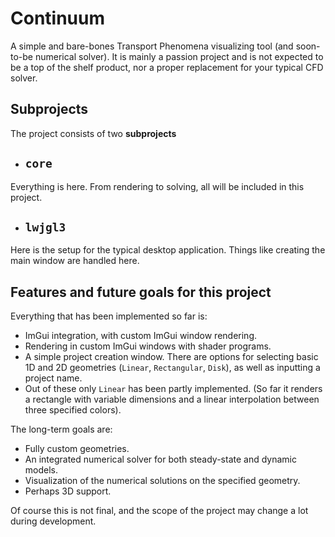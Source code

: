 # Continuum
A simple and bare-bones Transport Phenomena visualizing tool (and soon-to-be numerical solver). It is mainly a passion project and is not expected to be a top of the shelf product, nor a proper replacement for your typical CFD solver.

## Subprojects
The project consists of two **subprojects**

- ## `core`
Everything is here. From rendering to solving, all will be included in this project.
- ## `lwjgl3`
Here is the setup for the typical desktop application. Things like creating the main window are handled here.

## Features and future goals for this project
Everything that has been implemented so far is:

- ImGui integration, with custom ImGui window rendering.
- Rendering in custom ImGui windows with shader programs.
- A simple project creation window. There are options for selecting basic 1D and 2D geometries (`Linear`, `Rectangular`, `Disk`), as well as inputting a project name.
- Out of these only `Linear` has been partly implemented. (So far it renders a rectangle with variable dimensions and a linear interpolation between three specified colors).

The long-term goals are:

- Fully custom geometries.
- An integrated numerical solver for both steady-state and dynamic models.
- Visualization of the numerical solutions on the specified geometry.
- Perhaps 3D support.

Of course this is not final, and the scope of the project may change a lot during development.
